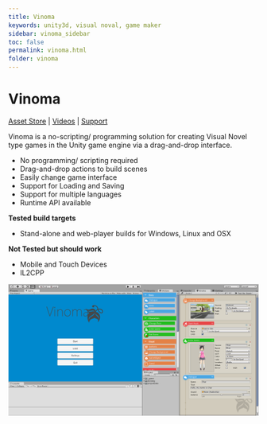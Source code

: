 ```yaml
---
title: Vinoma
keywords: unity3d, visual noval, game maker
sidebar: vinoma_sidebar
toc: false
permalink: vinoma.html
folder: vinoma
---
```


Vinoma
======

[Asset Store](https://www.assetstore.unity3d.com/#!/content/36826?aid=1101lGtB) | [Videos](https://www.youtube.com/playlist?list=PLuaBtUXEKcdJVi1eJIqIXqGcyNfU4la_5) | [Support](http://forum.plyoung.com/c/vinoma)

Vinoma is a no-scripting/ programming solution for creating Visual Novel type games in the Unity game engine via a drag-and-drop interface.

- No programming/ scripting required
- Drag-and-drop actions to build scenes
- Easily change game interface
- Support for Loading and Saving
- Support for multiple languages
- Runtime API available

**Tested build targets**

- Stand-alone and web-player builds for Windows, Linux and OSX

**Not Tested but should work**

- Mobile and Touch Devices
- IL2CPP

![](/img/vinoma/00.png)